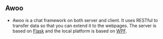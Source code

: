 Awoo
---

- Awoo is a chat framework on both server and client. 
It uses RESTful to transfer data so that you can extend it to the webpages. 
The server is based on [Flask](http://flask.pocoo.org/) and the local platform is based on [WPF](https://msdn.microsoft.com/en-us/library/ms754130(v=vs.110).aspx).
